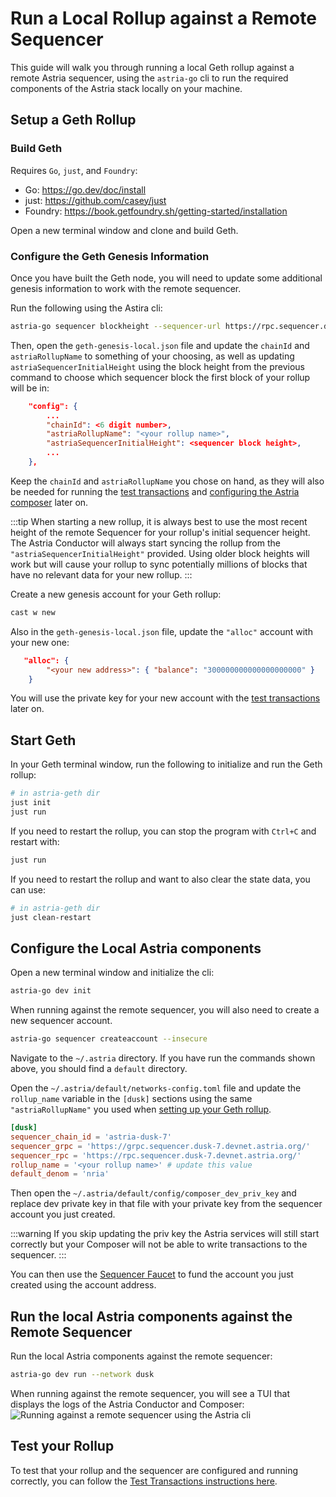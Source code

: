 # Run a Local Rollup against a Remote Sequencer

This guide will walk you through running a local Geth rollup against a remote Astria
sequencer, using the `astria-go` cli to run the required components of the
Astria stack locally on your machine.

## Setup a Geth Rollup

### Build Geth

Requires `Go`, `just`, and `Foundry`:

- Go: <https://go.dev/doc/install>
- just: <https://github.com/casey/just>
- Foundry: <https://book.getfoundry.sh/getting-started/installation>

Open a new terminal window and clone and build Geth.

<!--@include: ../../components/_clone-geth.md-->

### Configure the Geth Genesis Information

Once you have built the Geth node, you will need to update some
additional genesis information to work with the remote sequencer.

Run the following using the Astira cli:

```bash
astria-go sequencer blockheight --sequencer-url https://rpc.sequencer.dusk-7.devnet.astria.org
```

Then, open the `geth-genesis-local.json` file and update the `chainId` and
`astriaRollupName` to something of your choosing, as well as updating
`astriaSequencerInitialHeight` using the block height from the previous command
to choose which sequencer block the first block of your rollup will be in:

```json
    "config": {
        ...
        "chainId": <6 digit number>,
        "astriaRollupName": "<your rollup name>",
        "astriaSequencerInitialHeight": <sequencer block height>,
        ...
    },
```

Keep the `chainId` and `astriaRollupName` you chose on hand, as they will also
be needed for running the [test transactions](./test-transactions.md) and
[configuring the Astria composer](#configure-the-local-astria-components) later on.

:::tip
When starting a new rollup, it is always best to use the most recent height of
the remote Sequencer for your rollup's initial sequencer height. The Astria
Conductor will always start syncing the rollup from the
`"astriaSequencerInitialHeight"` provided. Using older block heights
will work but will cause your rollup to sync potentially millions of blocks that
have no relevant data for your new rollup.
:::

Create a new genesis account for your Geth rollup:

```bash
cast w new
```

Also in the `geth-genesis-local.json` file, update the `"alloc"` account with
your new one:

```json
   "alloc": {
        "<your new address>": { "balance": "300000000000000000000" }
    }
```

You will use the private key for your new account with the [test
transactions](./test-transactions.md) later on.

## Start Geth

In your Geth terminal window, run the following to initialize and run the Geth rollup:

```bash
# in astria-geth dir
just init
just run
```

If you need to restart the rollup, you can stop the program with `Ctrl+C` and
restart with:

```bash
just run
```

If you need to restart the rollup and want to also clear the state data, you can use:

```bash
# in astria-geth dir
just clean-restart
```

## Configure the Local Astria components

Open a new terminal window and initialize the cli:

```bash
astria-go dev init
```

When running against the remote sequencer, you will also need to create a new
sequencer account.

```bash
astria-go sequencer createaccount --insecure
```

Navigate to the `~/.astria` directory. If you have run the commands shown above,
you should find a `default` directory.

Open the `~/.astria/default/networks-config.toml` file and update the
`rollup_name` variable in the `[dusk]` sections using the same
`"astriaRollupName"` you used when [setting up your Geth
rollup](#setup-a-geth-rollup).

```toml
[dusk]
sequencer_chain_id = 'astria-dusk-7'
sequencer_grpc = 'https://grpc.sequencer.dusk-7.devnet.astria.org/'
sequencer_rpc = 'https://rpc.sequencer.dusk-7.devnet.astria.org/'
rollup_name = '<your rollup name>' # update this value
default_denom = 'nria'
```

Then open the `~/.astria/default/config/composer_dev_priv_key` and replace dev private
key in that file with your private key from the sequencer account you just
created. 

:::warning
If you skip updating the priv key the Astria services will still start correctly
but your Composer will not be able to write transactions to the sequencer.
:::

You can then use the [Sequencer
Faucet](https://faucet.sequencer.dusk-7.devnet.astria.org/) to fund the account
you just created using the account address.

## Run the local Astria components against the Remote Sequencer

Run the local Astria components against the remote sequencer:

```bash
astria-go dev run --network dusk
```

When running against the remote sequencer, you will see a TUI that displays the logs
of the Astria Conductor and Composer:
![Running against a remote sequencer using the Astria
cli](./assets/go-cli-remote-sequencer.png)

## Test your Rollup

To test that your rollup and the sequencer are configured and running correctly,
you can follow the [Test Transactions instructions
here](./test-transactions.md).
